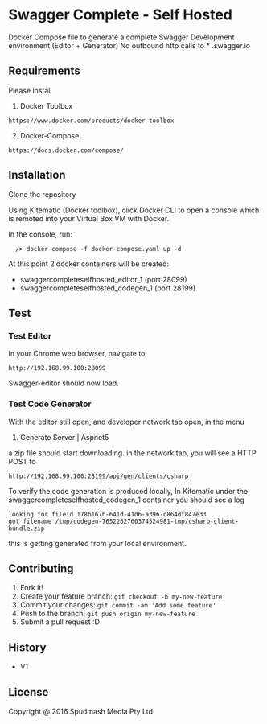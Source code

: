 # Swagger Complete  - Self Hosted
Docker Compose file to generate a complete Swagger Development environment (Editor + Generator)
No outbound http calls to * .swagger.io


## Requirements
Please install

1) Docker Toolbox
```
https://www.docker.com/products/docker-toolbox
```
2) Docker-Compose
```
https://docs.docker.com/compose/
```

## Installation

Clone the repository

Using Kitematic (Docker toolbox), click Docker CLI to open a console which is remoted into your Virtual Box VM with Docker.

In the console, run:
```
  /> docker-compose -f docker-compose.yaml up -d
```

At this point 2 docker containers will be created:
- swaggercompleteselfhosted_editor_1  (port 28099)
- swaggercompleteselfhosted_codegen_1 (port 28199)


## Test

### Test Editor
In your Chrome web browser, navigate to
```
http://192.168.99.100:28099
```

Swagger-editor should now load.

### Test Code Generator
With the editor still open, and developer network tab open, in the menu
1) Generate Server | Aspnet5

a zip file should start downloading.
in the network tab, you will see a HTTP POST to
```
http://192.168.99.100:28199/api/gen/clients/csharp
```

To verify the code generation is produced locally, In Kitematic under the swaggercompleteselfhosted_codegen_1 container you should see a log

```
looking for fileId 178b167b-641d-41d6-a396-c864df847e33
got filename /tmp/codegen-7652262760374524981-tmp/csharp-client-bundle.zip
```

this is getting generated from your local environment.


## Contributing
1. Fork it!
2. Create your feature branch: `git checkout -b my-new-feature`
3. Commit your changes: `git commit -am 'Add some feature'`
4. Push to the branch: `git push origin my-new-feature`
5. Submit a pull request :D

## History
- V1



## License
Copyright @ 2016 Spudmash Media Pty Ltd
